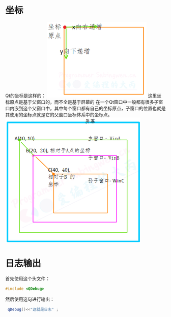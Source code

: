# 坐标
Qt的坐标是这样的：
![](images/Pasted%20image%2020240314111627.png)
这里坐标原点是基于父窗口的，而不全是基于屏幕的
在一个Qt窗口中一般都有很多子窗口内嵌到这个父窗口中，其中每个窗口都有自己的坐标原点，子窗口的位置也就是其使用的坐标点就是它的父窗口坐标体系中的坐标点。
![](images/Pasted%20image%2020240314112016.png)




# 日志输出

首先使用这个头文件：
```c
#include <QDebug>
```
然后使用这句进行输出：
```cpp
 qDebug()<<"这就是日志" ;
```








